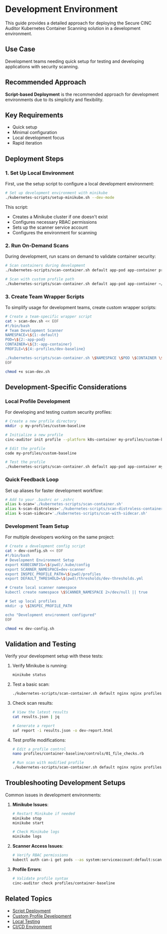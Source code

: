 # Development Environment

This guide provides a detailed approach for deploying the Secure CINC Auditor Kubernetes Container Scanning solution in a development environment.

## Use Case

Development teams needing quick setup for testing and developing applications with security scanning.

## Recommended Approach

**Script-based Deployment** is the recommended approach for development environments due to its simplicity and flexibility.

## Key Requirements

- Quick setup
- Minimal configuration
- Local development focus
- Rapid iteration

## Deployment Steps

### 1. Set Up Local Environment

First, use the setup script to configure a local development environment:

```bash
# Set up development environment with minikube
./kubernetes-scripts/setup-minikube.sh --dev-mode
```

This script:

- Creates a Minikube cluster if one doesn't exist
- Configures necessary RBAC permissions
- Sets up the scanner service account
- Configures the environment for scanning

### 2. Run On-Demand Scans

During development, run scans on demand to validate container security:

```bash
# Scan containers during development
./kubernetes-scripts/scan-container.sh default app-pod app-container profiles/dev-baseline

# Scan with custom profile path
./kubernetes-scripts/scan-container.sh default app-pod app-container ~/my-custom-profiles/baseline
```

### 3. Create Team Wrapper Scripts

To simplify usage for development teams, create custom wrapper scripts:

```bash
# Create a team-specific wrapper script
cat > scan-dev.sh << EOF
#!/bin/bash
# Team Development Scanner
NAMESPACE=\${1:-default}
POD=\${2:-app-pod}
CONTAINER=\${3:-app-container}
PROFILE=\${4:-profiles/dev-baseline}

./kubernetes-scripts/scan-container.sh \$NAMESPACE \$POD \$CONTAINER \$PROFILE
EOF

chmod +x scan-dev.sh
```

## Development-Specific Considerations

### Local Profile Development

For developing and testing custom security profiles:

```bash
# Create a new profile directory
mkdir -p my-profiles/custom-baseline

# Initialize a new profile
cinc-auditor init profile --platform k8s-container my-profiles/custom-baseline

# Edit the profile
code my-profiles/custom-baseline

# Test the profile
./kubernetes-scripts/scan-container.sh default app-pod app-container my-profiles/custom-baseline
```

### Quick Feedback Loop

Set up aliases for faster development workflow:

```bash
# Add to your .bashrc or .zshrc
alias k-scan='./kubernetes-scripts/scan-container.sh'
alias k-scan-distroless='./kubernetes-scripts/scan-distroless-container.sh'
alias k-scan-sidecar='./kubernetes-scripts/scan-with-sidecar.sh'
```

### Development Team Setup

For multiple developers working on the same project:

```bash
# Create a development config script
cat > dev-config.sh << EOF
#!/bin/bash
# Development Environment Setup
export KUBECONFIG=\$(pwd)/.kube/config
export SCANNER_NAMESPACE=dev-scanner
export INSPEC_PROFILE_PATH=\$(pwd)/profiles
export DEFAULT_THRESHOLD=\$(pwd)/thresholds/dev-thresholds.yml

# Create local scanner namespace
kubectl create namespace \$SCANNER_NAMESPACE 2>/dev/null || true

# Set up local profiles
mkdir -p \$INSPEC_PROFILE_PATH

echo "Development environment configured"
EOF

chmod +x dev-config.sh
```

## Validation and Testing

Verify your development setup with these tests:

1. Verify Minikube is running:

   ```bash
   minikube status
   ```

2. Test a basic scan:

   ```bash
   ./kubernetes-scripts/scan-container.sh default nginx nginx profiles/container-baseline
   ```

3. Check scan results:

   ```bash
   # View the latest results
   cat results.json | jq
   
   # Generate a report
   saf report -i results.json -o dev-report.html
   ```

4. Test profile modifications:

   ```bash
   # Edit a profile control
   nano profiles/container-baseline/controls/01_file_checks.rb
   
   # Run scan with modified profile
   ./kubernetes-scripts/scan-container.sh default nginx nginx profiles/container-baseline
   ```

## Troubleshooting Development Setups

Common issues in development environments:

1. **Minikube Issues**:

   ```bash
   # Restart Minikube if needed
   minikube stop
   minikube start
   
   # Check Minikube logs
   minikube logs
   ```

2. **Scanner Access Issues**:

   ```bash
   # Verify RBAC permissions
   kubectl auth can-i get pods --as system:serviceaccount:default:scanner-sa
   ```

3. **Profile Errors**:

   ```bash
   # Validate profile syntax
   cinc-auditor check profiles/container-baseline
   ```

## Related Topics

- [Script Deployment](../script-deployment.md)
- [Custom Profile Development](../advanced-topics/custom-development.md#custom-profile-development)
- [Local Testing](../../testing/index.md)
- [CI/CD Environment](cicd.md)
